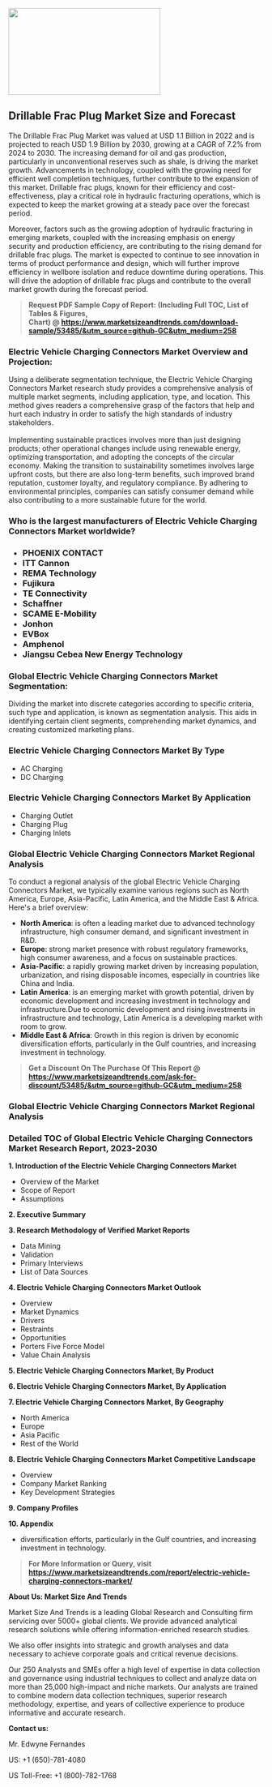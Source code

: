 <p><img class="alignnone size-medium wp-image-20088" src="https://ffe5etoiles.com/wp-content/uploads/2024/12/MST1-300x171.png" alt="" width="300" height="171" /></p><h2>Drillable Frac Plug Market Size and Forecast</h2><p>The Drillable Frac Plug Market was valued at USD 1.1 Billion in 2022 and is projected to reach USD 1.9 Billion by 2030, growing at a CAGR of 7.2% from 2024 to 2030. The increasing demand for oil and gas production, particularly in unconventional reserves such as shale, is driving the market growth. Advancements in technology, coupled with the growing need for efficient well completion techniques, further contribute to the expansion of this market. Drillable frac plugs, known for their efficiency and cost-effectiveness, play a critical role in hydraulic fracturing operations, which is expected to keep the market growing at a steady pace over the forecast period.</p><p>Moreover, factors such as the growing adoption of hydraulic fracturing in emerging markets, coupled with the increasing emphasis on energy security and production efficiency, are contributing to the rising demand for drillable frac plugs. The market is expected to continue to see innovation in terms of product performance and design, which will further improve efficiency in wellbore isolation and reduce downtime during operations. This will drive the adoption of drillable frac plugs and contribute to the overall market growth during the forecast period.</p></p><blockquote id="" class=""><strong>Request PDF Sample Copy of Report: (Including Full TOC, List of Tables &amp; Figures, Chart)&nbsp;@&nbsp;<strong><a href="https://www.marketsizeandtrends.com/download-sample/53485/&utm_source=github-GC&utm_medium=258" target="_blank">https://www.marketsizeandtrends.com/download-sample/53485/&utm_source=github-GC&utm_medium=258</a></strong></strong></blockquote><h3 id="" class="">Electric Vehicle Charging Connectors Market&nbsp;Overview and Projection:</h3><p id="" class="">Using a deliberate segmentation technique, the Electric Vehicle Charging Connectors Market research study provides a comprehensive analysis of multiple market segments, including application, type, and location. This method gives readers a comprehensive grasp of the factors that help and hurt each industry in order to satisfy the high standards of industry stakeholders. <br /> <br />Implementing sustainable practices involves more than just designing products; other operational changes include using renewable energy, optimizing transportation, and adopting the concepts of the circular economy. Making the transition to sustainability sometimes involves large upfront costs, but there are also long-term benefits, such improved brand reputation, customer loyalty, and regulatory compliance. By adhering to environmental principles, companies can satisfy consumer demand while also contributing to a more sustainable future for the world.</p><h3 id="" class="">Who is the largest manufacturers of&nbsp;Electric Vehicle Charging Connectors Market worldwide?</h3><h3 class=""><p><ul><li>PHOENIX CONTACT </li><li> ITT Cannon </li><li> REMA Technology </li><li> Fujikura </li><li> TE Connectivity </li><li> Schaffner </li><li> SCAME E-Mobility </li><li> Jonhon </li><li> EVBox </li><li> Amphenol </li><li> Jiangsu Cebea New Energy Technology</li></ul></p></h3><h3 id="" class="">Global&nbsp;Electric Vehicle Charging Connectors Market Segmentation:</h3><p id="" class="">Dividing the market into discrete categories according to specific criteria, such type and application, is known as segmentation analysis. This aids in identifying certain client segments, comprehending market dynamics, and creating customized marketing plans.</p><h3 id="" class="">Electric Vehicle Charging Connectors Market&nbsp;By Type</h3><p><p><ul><li>AC Charging </li><li> DC Charging</p></li></ul></p></p><h3 id="" class="">Electric Vehicle Charging Connectors Market&nbsp;By Application</h3><p class=""><p><ul><li>Charging Outlet </li><li> Charging Plug </li><li> Charging Inlets</li></ul></p></p><h3 id="" class="">Global Electric Vehicle Charging Connectors Market Regional Analysis</h3><p id="" class="">To conduct a regional analysis of the global Electric Vehicle Charging Connectors Market, we typically examine various regions such as North America, Europe, Asia-Pacific, Latin America, and the Middle East &amp; Africa. Here's a brief overview:</p><ul><li><strong>North America</strong>: is often a leading market due to advanced technology infrastructure, high consumer demand, and significant investment in R&amp;D.</li><li><strong>Europe</strong>: strong market presence with robust regulatory frameworks, high consumer awareness, and a focus on sustainable practices.</li><li><strong>Asia-Pacific</strong>: a rapidly growing market driven by increasing population, urbanization, and rising disposable incomes, especially in countries like China and India.</li><li><strong>Latin America</strong>: is an emerging market with growth potential, driven by economic development and increasing investment in technology and infrastructure.Due to economic development and rising investments in infrastructure and technology, Latin America is a developing market with room to grow.</li><li><strong>Middle East &amp; Africa</strong>: Growth in this region is driven by economic diversification efforts, particularly in the Gulf countries, and increasing investment in technology.</li></ul><blockquote id="" class=""><strong>Get a Discount On The Purchase Of This Report @ <strong><a href="https://www.marketsizeandtrends.com/ask-for-discount/53485/&utm_source=github-GC&utm_medium=258" target="_blank">https://www.marketsizeandtrends.com/ask-for-discount/53485/&utm_source=github-GC&utm_medium=258</a></strong></strong></blockquote><h3 id="" class="">Global Electric Vehicle Charging Connectors Market Regional Analysis</h3><h3 id="" class="">Detailed TOC of Global Electric Vehicle Charging Connectors Market Research Report, 2023-2030</h3><p id="" class=""><strong>1. Introduction of the Electric Vehicle Charging Connectors Market</strong></p><ul><li>Overview of the Market</li><li>Scope of Report</li><li>Assumptions</li></ul><p id="" class=""><strong>2. Executive Summary</strong></p><p id="" class=""><strong>3. Research Methodology of Verified Market Reports</strong></p><ul><li>Data Mining</li><li>Validation</li><li>Primary Interviews</li><li>List of Data Sources</li></ul><p id="" class=""><strong>4. Electric Vehicle Charging Connectors Market Outlook</strong></p><ul><li>Overview</li><li>Market Dynamics</li><li>Drivers</li><li>Restraints</li><li>Opportunities</li><li>Porters Five Force Model</li><li>Value Chain Analysis</li></ul><p id="" class=""><strong>5. Electric Vehicle Charging Connectors Market, By Product</strong></p><p id="" class=""><strong>6. Electric Vehicle Charging Connectors Market, By Application</strong></p><p id="" class=""><strong>7. Electric Vehicle Charging Connectors Market, By Geography</strong></p><ul><li>North America</li><li>Europe</li><li>Asia Pacific</li><li>Rest of the World</li></ul><p id="" class=""><strong>8. Electric Vehicle Charging Connectors Market Competitive Landscape</strong></p><ul><li>Overview</li><li>Company Market Ranking</li><li>Key Development Strategies</li></ul><p id="" class=""><strong>9. Company Profiles</strong></p><p id="" class=""><strong>10. Appendix</strong></p><ul><li>diversification efforts, particularly in the Gulf countries, and increasing investment in technology.</li></ul><blockquote id="" class=""><strong>For More Information or Query, visit <strong><strong><a href="https://www.marketsizeandtrends.com/report/electric-vehicle-charging-connectors-market/" target="_blank">https://www.marketsizeandtrends.com/report/electric-vehicle-charging-connectors-market/</a></strong></strong></strong></blockquote><p id="" class=""><strong>About Us: Market Size And Trends</strong></p><p id="" class="">Market Size And Trends is a leading Global Research and Consulting firm servicing over 5000+ global clients. We provide advanced analytical research solutions while offering information-enriched research studies.</p><p id="" class="">We also offer insights into strategic and growth analyses and data necessary to achieve corporate goals and critical revenue decisions.</p><p id="" class="">Our 250 Analysts and SMEs offer a high level of expertise in data collection and governance using industrial techniques to collect and analyze data on more than 25,000 high-impact and niche markets. Our analysts are trained to combine modern data collection techniques, superior research methodology, expertise, and years of collective experience to produce informative and accurate research.</p><p id="" class=""><strong>Contact us:</strong></p><p id="" class="">Mr. Edwyne Fernandes</p><p id="" class="">US: +1 (650)-781-4080</p><p id="" class="">US Toll-Free: +1 (800)-782-1768</p>
